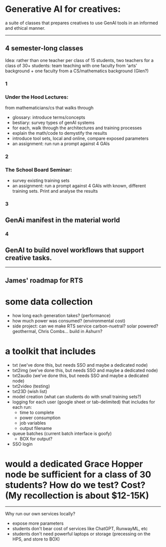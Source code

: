 # Generative AI for creatives:
a suite of classes that prepares creatives to use GenAI tools in an informed and ethical manner.

---
## 4 semester-long classes
Idea: rather than one teacher per class of 15 students, two teachers for a class of 30+ students: team teaching with one faculty from 'arts' background + one faculty from a CS/mathematics background (Glen?)

### 1
### Under the Hood Lectures:
from mathematicians/cs that walks through
- glossary: introduce terms/concepts
- bestiary: survey types of genAI systems
- for each, walk through the architectures and training processes
- explain the math/code to demystify the results
- introduce tool sets, local and online, compare exposed parameters
- an assignment: run run a prompt against 4 GAIs

### 2
### The School Board Seminar:
- survey existing training sets
- an assignment: run a prompt against 4 GAIs with known, different training sets. Print and analyse the results

### 3
## GenAi manifest in the material world

### 4
## GenAI to build novel workflows that support creative tasks.

---
## James' roadmap for RTS

# some data collection
- how long each generation takes? (performance)
- how much power was consumed? (environmental cost)
- side project: can we make RTS service carbon-nuetral? solar powered? geothermal, Chris Combs... build in Ashurn?

# a toolkit that includes
- txt (we've done this, but needs SSO and maybe a dedicated node)
- txt2img (we've done this, but needs SSO and maybe a dedicated node)
- txt2audio (we've done this, but needs SSO and maybe a dedicated node)
- txt2video (testing)
- txt23D (wish list)
- model creation (what can students do with small training sets?)
- logging for each user (google sheet or tab-delimited) that includes for each run:
  - time to complete
  - power consumption
  - job variables
  - output filename
- queue batches (current batch interface is goofy)
  - BOX for output?
- SSO login

# would a dedicated Grace Hopper node be sufficient for a class of 30 students? How do we test? Cost? (My recollection is about $12-15K)

---
Why run our own services locally?
- expose more parameters
- students don't bear cost of services like ChatGPT, RunwayML, etc
- students don't need powerful laptops or storage (precessing on the HPS, and store to BOX)
